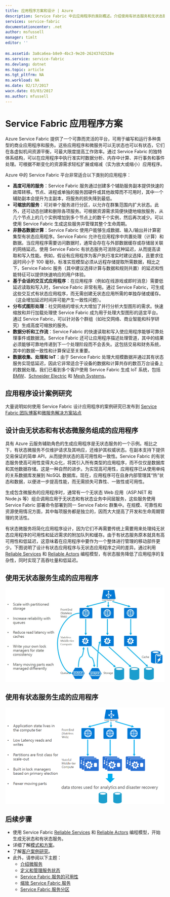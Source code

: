```yaml
---
title: 应用程序方案和设计 | Azure
description: Service Fabric 中云应用程序的类别概述。介绍使用有状态服务和无状态服务的应用程序设计。
services: service-fabric
documentationcenter: .net
author: msfussell
manager: timlt
editor: ''

ms.assetid: 3a8ca6ea-b8e9-4bc3-9e20-262437d2528e
ms.service: service-fabric
ms.devlang: dotnet
ms.topic: article
ms.tgt_pltfrm: NA
ms.workload: NA
ms.date: 02/17/2017
wacn.date: 03/03/2017
ms.author: mfussell
---
```


# Service Fabric 应用程序方案
Azure Service Fabric 提供了一个可靠而灵活的平台，可用于编写和运行多种类型的商业应用程序和服务。这些应用程序和微服务可以无状态也可以有状态，它们在各虚拟机间资源平衡，可最大限度提高工作效率。通过 Service Fabric 的独特体系结构，可以在应用程序中执行准实时数据分析、内存中计算、并行事务和事件处理。可根据不断变化的资源需求轻松扩展或缩减（实为放大或缩小）应用程序。

Azure 中的 Service Fabric 平台非常适合以下类别的应用程序：

* **高度可用的服务**：Service Fabric 服务通过创建多个辅助服务副本提供快速的故障转移。节点、进程或单独的服务因硬件或其他故障而不可用时，其中一个辅助副本会提升为主副本，将服务的损失降到最低。
* **可缩放的服务**：可对单个服务进行分区，以允许在群集范围内扩大状态。此外，还可动态创建和删除各项服务。可根据资源需求简便快捷地缩放服务，从几个节点上的几个实例增加到多个节点上的数千个实例，然后再次减少。可以使用 Service Fabric 生成这些服务并管理其整个生命周期。
* **非静态数据计算**：Service Fabric 使用户能够生成数据、输入/输出并计算密集型有状态应用程序。Service Fabric 允许在应用程序中共置处理（计算）和数据。当应用程序需要访问数据时，通常会存在与外部数据缓存或存储层关联的网络延迟。使用 Service Fabric 有状态服务可消除这种延迟，从而提高读取和写入性能。例如，假设有应用程序为客户执行准实时建议选择，且要求往返时间小于 100 毫秒。标准实现模型必须从远程存储提取所需数据，相比之下，Service Fabric 服务（其中建议选择计算与数据和规则共置）的延迟和性能特征可以提供快速响应的用户体验。
* **基于会话的交互式应用程序**：在应用程序（例如在线游戏或即时消息）需要低延迟读取和写入时，Service Fabric 非常有用。通过 Service Fabric，可生成这些交互式有状态应用程序，而无需创建无状态应用所需的单独存储或缓存。（这会增加延迟时间并可能产生一致性问题）。
* **分布式图形处理**：社交网络的增长大大增加了并行分析大型图形的需求。快速缩放和并行加载处理使 Service Fabric 成为用于处理大型图形的适宜平台。通过 Service Fabric，可以针对各个群组（如社交网络、商业智能和科学研究）生成高度可缩放的服务。
* **数据分析和工作流**：Service Fabric 的快速读取和写入使应用程序能够可靠处理事件或数据流。Service Fabric 还可让应用程序描述处理管道，其中的结果必须能够可靠地传递到下一个处理阶段而不会丢失。这包括交易和财务系统，其中的数据一致性和计算保证至关重要。
* **数据收集、处理和 IoT**：由于 Service Fabric 处理大规模数据并通过其有状态服务实现低延迟，因此它非常适合于设备的数据和计算共存的数百万台设备上的数据处理。我们已看到多个客户使用 Service Fabric 生成 IoT 系统，包括 [BMW](https://blogs.msdn.microsoft.com/azureservicefabric/2016/08/24/service-fabric-customer-profile-bmw-technology-corporation/)、[Schneider Electric](https://blogs.msdn.microsoft.com/azureservicefabric/2016/08/05/service-fabric-customer-profile-schneider-electric/) 和 [Mesh Systems](https://blogs.msdn.microsoft.com/azureservicefabric/2016/06/20/service-fabric-customer-profile-mesh-systems/)。

## 应用程序设计案例研究
大量说明如何使用 Service Fabric 设计应用程序的案例研究已发布到 [Service Fabric 团队博客](https://blogs.msdn.microsoft.com/azureservicefabric/tag/customer-profile/)和[微服务解决方案站点](https://azure.microsoft.com/solutions/microservice-applications/)

## 设计由无状态和有状态微服务组成的应用程序
具有 Azure 云服务辅助角色的生成应用程序是无状态服务的一个示例。相比之下，有状态微服务不仅维护请求及其响应，还维护其权威状态。在副本支持下提供交易保证的简单 API，从而提供状态的高可用性和一致性。Service Fabric 的有状态服务使高可用性变得大众化，将其引入所有类型的应用程序，而不仅仅是数据库和其他数据存储。这是一种自然的进步。为实现高可用性，应用程序已从使用单纯的关系数据库发展到 NoSQL 数据库。现在，应用程序可在自身内部管理其“热”状态和数据，以便进一步提高性能，而无需损失可靠性、一致性或可用性。

生成包含微服务的应用程序时，通常有一个无状态 Web 应用（ASP.NET 和 Node.js 等）组合调用应用于无状态和有状态业务中间层服务，这些服务使用 Service Fabric 部署命令部署到同一 Service Fabric 群集中。在规模、可靠性和资源使用情况方面，其中每项服务都是独立的，因而大大提高了开发和生命周期管理的灵活性。

有状态微服务将简化应用程序设计，因为它们不再需要传统上需要用来处理纯无状态应用程序的可用性和延迟需求的附加队列和缓存。由于有状态服务原本就具有高可用性和低延迟，这意味着在应用程序中要作为一个整体进行管理的移动部件更少。下图说明了设计有状态应用程序与无状态应用程序之间的差异。通过利用 [Reliable Services](./service-fabric-reliable-services-introduction.md) 和 [Reliable Actors](./service-fabric-reliable-actors-introduction.md) 编程模型，有状态服务降低了应用程序的复杂性，同时实现了高吞吐量和低延迟。

## 使用无状态服务生成的应用程序
![使用无状态服务的应用程序][Image1]  

## 使用有状态服务生成的应用程序
![使用无状态服务的应用程序][Image2]  

<!--Every topic should have next steps and links to the next logical set of content to keep the customer engaged-->
## 后续步骤
* 使用 Service Fabric [Reliable Services](./service-fabric-reliable-services-quick-start.md) 和 [Reliable Actors](./service-fabric-reliable-actors-get-started.md) 编程模型，开始生成无状态和有状态服务。
* 详细了解[模式和方案](./service-fabric-patterns-and-scenarios.md)。
* 了解[客户案例研究](https://mva.microsoft.com/en-us/training-courses/building-microservices-applications-on-azure-service-fabric-16747?l=qDJnf86yC_5206218965)。
* 此外，请参阅以下主题：
    * [介绍微服务](./service-fabric-overview-microservices.md)
    * [定义和管理服务状态](./service-fabric-concepts-state.md)
    * [Service Fabric 服务的可用性](./service-fabric-availability-services.md)
    * [缩放 Service Fabric 服务](./service-fabric-concepts-scalability.md)
    * [Service Fabric 服务分区](./service-fabric-concepts-partitioning.md)

[Image1]: ./media/service-fabric-application-scenarios/AppwithStatelessServices.jpg
[Image2]: ./media/service-fabric-application-scenarios/AppwithStatefulServices.jpg

<!---HONumber=Mooncake_0227_2017-->
<!--Update_Description: add IoT solution cases; add one case study link-->
